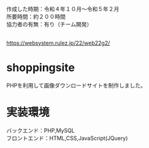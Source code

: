 作成した時期：令和４年１０月～令和５年２月<br>
所要時間：約２００時間<br>
協力者の有無：有り（チーム開発）<br><br>

https://websystem.rulez.jp/22/web22g2/<br>

# shoppingsite
PHPを利用して画像ダウンロードサイトを制作しました。

# 実装環境
バックエンド：PHP,MySQL<br>
フロントエンド：HTML,CSS,JavaScript(JQuery)
